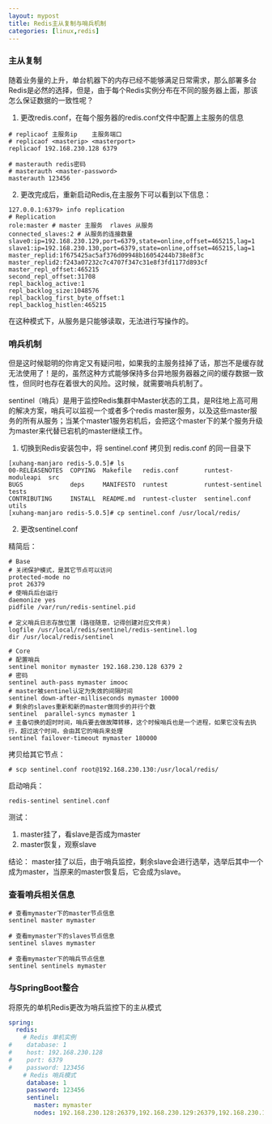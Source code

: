 ```yaml
---
layout: mypost
title: Redis主从复制与哨兵机制
categories: [linux,redis]
---
```


### 主从复制

   随着业务量的上升，单台机器下的内存已经不能够满足日常需求，那么部署多台Redis是必然的选择，但是，由于每个Redis实例分布在不同的服务器上面，那该怎么保证数据的一致性呢？


1. 更改redis.conf，在每个服务器的redis.conf文件中配置上主服务的信息

```
# replicaof 主服务ip    主服务端口
# replicaof <masterip> <masterport>
replicaof 192.168.230.128 6379

# masterauth redis密码
# masterauth <master-password>
masterauth 123456
```

2. 更改完成后，重新启动Redis,在主服务下可以看到以下信息：

```
127.0.0.1:6379> info replication
# Replication
role:master # master 主服务  rlaves 从服务
connected_slaves:2 # 从服务的连接数量
slave0:ip=192.168.230.129,port=6379,state=online,offset=465215,lag=1
slave1:ip=192.168.230.130,port=6379,state=online,offset=465215,lag=1
master_replid:1f675425ac5af376d09948b16054244b738e8f3c
master_replid2:f243a07232c7c4707f347c31e8f3fd1177d893cf
master_repl_offset:465215
second_repl_offset:31708
repl_backlog_active:1
repl_backlog_size:1048576
repl_backlog_first_byte_offset:1
repl_backlog_histlen:465215
```

在这种模式下，从服务是只能够读取，无法进行写操作的。

### 哨兵机制

  但是这时候聪明的你肯定又有疑问啦，如果我的主服务挂掉了话，那岂不是缓存就无法使用了！是的，虽然这种方式能够保持多台异地服务器器之间的缓存数据一致性，但同时也存在着很大的风险。这时候，就需要哨兵机制了。

  sentinel（哨兵）是用于监控Redis集群中Master状态的工具，是R往地上高可用的解决方案，哨兵可以监视一个或者多个redis master服务，以及这些master服务的所有从服务；当某个master1服务宕机后，会把这个master下的某个服务升级为master来代替已宕机的master继续工作。

1. 切换到Redis安装包中，将 sentinel.conf 拷贝到 redis.conf 的同一目录下

```
[xuhang-manjaro redis-5.0.5]# ls
00-RELEASENOTES  COPYING  Makefile   redis.conf       runtest-moduleapi  src
BUGS             deps     MANIFESTO  runtest          runtest-sentinel   tests
CONTRIBUTING     INSTALL  README.md  runtest-cluster  sentinel.conf      utils
[xuhang-manjaro redis-5.0.5]# cp sentinel.conf /usr/local/redis/
```

2. 更改sentinel.conf

精简后：

```
# Base
# 关闭保护模式，是其它节点可以访问
protected-mode no
prot 26379
# 使哨兵后台运行
daemonize yes
pidfile /var/run/redis-sentinel.pid

# 定义哨兵日志存放位置 (路径随意，记得创建对应文件夹)
logfile /usr/local/redis/sentinel/redis-sentinel.log
dir /usr/local/redis/sentinel

# Core
# 配置哨兵
sentinel monitor mymaster 192.168.230.128 6379 2
# 密码
sentinel auth-pass mymaster imooc
# master被sentinel认定为失效的间隔时间
sentinel down-after-milliseconds mymaster 10000
# 剩余的slaves重新和新的master做同步的并行个数
sentinel  parallel-syncs mymaster 1
# 主备切换的超时时间，哨兵要去做故障转移，这个时候哨兵也是一个进程，如果它没有去执行，超过这个时间，会由其它的哨兵来处理
sentinel failover-timeout mymaster 180000
```

拷贝给其它节点：

```
# scp sentinel.conf root@192.168.230.130:/usr/local/redis/
```

启动哨兵：

```
redis-sentinel sentinel.conf
```

测试：
1. master挂了，看slave是否成为master
2. master恢复，观察slave

结论：
master挂了以后，由于哨兵监控，剩余slave会进行选举，选举后其中一个成为master，当原来的master恢复后，它会成为slave。

### 查看哨兵相关信息

```
# 查看mymaster下的master节点信息
sentinel master mymaster

# 查看mymaster下的slaves节点信息
sentinel slaves mymaster

# 查看mymaster下的哨兵节点信息
sentinel sentinels mymaster
```

### 与SpringBoot整合

将原先的单机Redis更改为哨兵监控下的主从模式

```yml
spring:
  redis:
    # Redis 单机实例
#    database: 1
#    host: 192.168.230.128
#    port: 6379
#    password: 123456
    # Redis 哨兵模式
     database: 1
     password: 123456
     sentinel:
       master: mymaster
       nodes: 192.168.230.128:26379,192.168.230.129:26379,192.168.230.130:26379
```